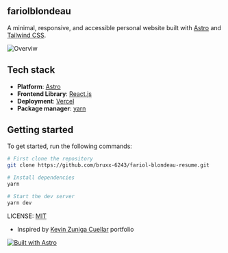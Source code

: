 ## fariolblondeau

A minimal, responsive, and accessible personal website built with [Astro](https://astro.build/) and [Tailwind CSS](https://tailwindcss.com/).

<!-- [![Open in StackBlitz](https://developer.stackblitz.com/img/open_in_stackblitz.svg)](https://stackblitz.com/github/kevinzunigacuellar/kevinzunigacuellar.com?title=Personal%20website) -->

![Overviw](https://github.com/bruxx-6243/fariolblondeau/assets/81830567/f9bb5785-6aec-441b-9c45-44c2bbb9cd7d)

## Tech stack

- **Platform**: [Astro](https://github.com/withastro/astro)
- **Frontend Library**: [React.js](https://react.dev/)
- **Deployment**: [Vercel](https://www.netlify.com/)
- **Package manager**: [yarn](https://pnpm.io/)
<!-- - **OG-images**: [Satori](https://github.com/vercel/satori) -->

## Getting started

To get started, run the following commands:

```bash
# First clone the repository
git clone https://github.com/bruxx-6243/fariol-blondeau-resume.git

# Install dependencies
yarn

# Start the dev server
yarn dev

```

LICENSE: [MIT](https://github.com/bruxx-6243/fariol-blondeau-resume/blob/main/LICENSE)

- Inspired by [Kevin Zuniga Cuellar](https://github.com/kevinzunigacuellar/web) portfolio

[![Built with Astro](https://astro.badg.es/v2/built-with-astro/small.svg)](https://astro.build)
